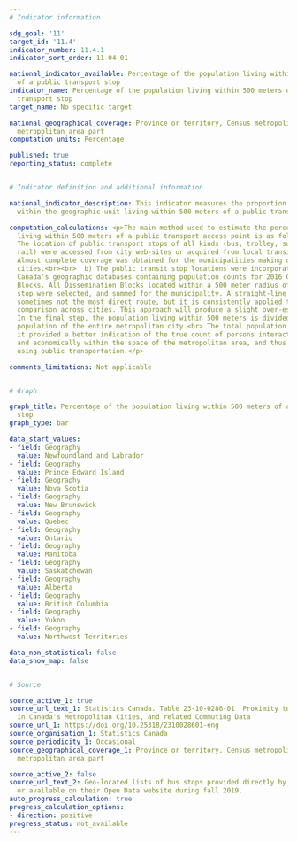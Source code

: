 ```yaml
---
# Indicator information

sdg_goal: '11'
target_id: '11.4'
indicator_number: 11.4.1
indicator_sort_order: 11-04-01

national_indicator_available: Percentage of the population living within 500 meters
  of a public transport stop
indicator_name: Percentage of the population living within 500 meters of a public
  transport stop
target_name: No specific target

national_geographical_coverage: Province or territory, Census metropolitan area, Census
  metropolitan area part
computation_units: Percentage

published: true
reporting_status: complete


# Indicator definition and additional information

national_indicator_description: This indicator measures the proportion of the population
  within the geographic unit living within 500 meters of a public transit stop.

computation_calculations: <p>The main method used to estimate the percentage of Canadians
  living within 500 meters of a public transport access point is as follows:<br><br>  a)
  The location of public transport stops of all kinds (bus, trolley, surface and underground
  rail) were accessed from city web-sites or acquired from local transit authorities.
  Almost complete coverage was obtained for the municipalities making up the 35 metropolitan
  cities.<br><br>  b) The public transit stop locations were incorporated within Statistics
  Canada’s geographic databases containing population counts for 2016 Census Dissemination
  Blocks. All Dissemination Blocks located within a 500 meter radius of a transit
  stop were selected, and summed for the municipality. A straight-line distance is
  sometimes not the most direct route, but it is consistently applied to facilitate
  comparison across cities. This approach will produce a slight over-estimate.<br><br>  c)
  In the final step, the population living within 500 meters is divided by the total
  population of the entire metropolitan city.<br> The total population is used, as
  it provided a better indication of the true count of persons interacting socially
  and economically within the space of the metropolitan area, and thus potentially
  using public transportation.</p>

comments_limitations: Not applicable


# Graph 

graph_title: Percentage of the population living within 500 meters of a public transport
  stop
graph_type: bar

data_start_values:
- field: Geography
  value: Newfoundland and Labrador
- field: Geography
  value: Prince Edward Island
- field: Geography
  value: Nova Scotia
- field: Geography
  value: New Brunswick
- field: Geography
  value: Quebec
- field: Geography
  value: Ontario
- field: Geography
  value: Manitoba
- field: Geography
  value: Saskatchewan
- field: Geography
  value: Alberta
- field: Geography
  value: British Columbia
- field: Geography
  value: Yukon
- field: Geography
  value: Northwest Territories

data_non_statistical: false
data_show_map: false


# Source

source_active_1: true
source_url_text_1: Statistics Canada. Table 23-10-0286-01  Proximity to Public Transportation
  in Canada's Metropolitan Cities, and related Commuting Data
source_url_1: https://doi.org/10.25318/2310028601-eng
source_organisation_1: Statistics Canada
source_periodicity_1: Occasional
source_geographical_coverage_1: Province or territory, Census metropolitan area, Census
  metropolitan area part

source_active_2: false
source_url_text_2: Geo-located lists of bus stops provided directly by the municipalities
  or available on their Open Data website during fall 2019.
auto_progress_calculation: true
progress_calculation_options:
- direction: positive
progress_status: not_available
---
```

